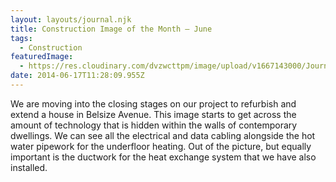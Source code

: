 ```yaml
---
layout: layouts/journal.njk
title: Construction Image of the Month – June
tags:
  - Construction
featuredImage:
  - https://res.cloudinary.com/dvzwcttpm/image/upload/v1667143000/Journals/cioth-201406_mbuiwg.gif
date: 2014-06-17T11:28:09.955Z
---
```

We are moving into the closing stages on our project to refurbish and extend a house in Belsize Avenue. This image starts to get across the amount of technology that is hidden within the walls of contemporary dwellings. We can see all the electrical and data cabling alongside the hot water pipework for the underfloor heating. Out of the picture, but equally important is the ductwork for the heat exchange system that we have also installed.